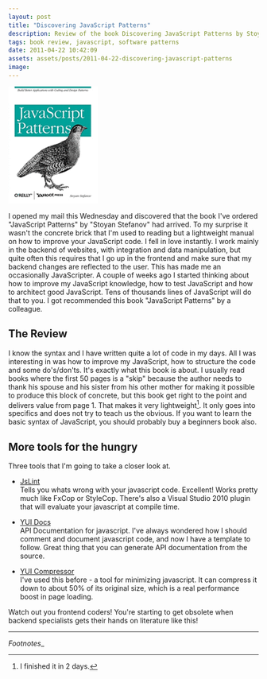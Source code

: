 ```yaml
---
layout: post
title: "Discovering JavaScript Patterns"
description: Review of the book Discovering JavaScript Patterns by Stoyan Stefanov.
tags: book review, javascript, software patterns
date: 2011-04-22 10:42:09
assets: assets/posts/2011-04-22-discovering-javascript-patterns
image: 
---
```


![JavaScript Patterns by Stoyan Stefanov](/assets/posts/2011-04-22-discovering-javascript-patterns/javascript-patterns.png)

I opened my mail this Wednesday and discovered that the book I've ordered "JavaScript Patterns" by "Stoyan Stefanov" had arrived. To my surprise it wasn't the concrete brick that I'm used to reading but a lightweight manual on how to improve your JavaScript code. I fell in love instantly.  I work mainly in the backend of websites, with integration and data manipulation, but quite often this requires that I go up in the frontend and make sure that my backend changes are reflected to the user. This has made me an occasionally JavaScripter.  A couple of weeks ago I started thinking about how to improve my JavaScript knowledge, how to test JavaScript and how to architect good JavaScript. Tens of thousands lines of JavaScript will do that to you. I got recommended this book "JavaScript Patterns" by a colleague.

## The Review

I know the syntax and I have written quite a lot of code in my days. All I was interesting in was how to improve my JavaScript, how to structure the code and some do's/don'ts. It's exactly what this book is about.  I usually read books where the first 50 pages is a "skip" because the author needs to thank his spouse and his sister from his other mother for making it possible to produce this block of concrete, but this book get right to the point and delivers value from page 1.  That makes it very lightweight[^1]. It only goes into specifics and does not try to teach us the obvious. If you want to learn the basic syntax of JavaScript, you should probably buy a beginners book also.

## More tools for the hungry

Three tools that I'm going to take a closer look at.

* [JsLint](http://www.jslint.com/)  
    Tells you whats wrong with your javascript code. Excellent! Works pretty much like FxCop or StyleCop. There's also a Visual Studio 2010 plugin that will evaluate your javascript at compile time.

* [YUI Docs](http://developer.yahoo.com/yui/yuidoc/)  
    API Documentation for javascript. I've always wondered how I should comment and document javascript code, and now I have a template to follow. Great thing that you can generate API documentation from the source.

* [YUI Compressor](http://developer.yahoo.com/yui/compressor/)  
    I've used this before - a tool for minimizing javascript. It can compress it down to about 50% of its original size, which is a real performance boost in page loading.

Watch out you frontend coders! You're starting to get obsolete when backend specialists gets their hands on literature like this!

---
_Footnotes__

[^1]: I finished it in 2 days.
